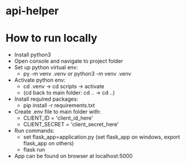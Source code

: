 # api-helper

# How to run locally
- Install python3
- Open console and navigate to project folder
- Set up python virtual env:
  - py -m venv .venv or python3 -m venv .venv
- Activate python env:
  - cd .venv -> cd scripts -> activate 
  - (cd back to main folder: cd .. -> cd ..)
- Install required packages:
  - pip install -r requirements.txt
- Create .env file to main folder with:
  - CLIENT_ID = 'client_id_here'
  - CLIENT_SECRET = 'client_secret_here'
- Run commands:
  - set flask_app=application.py (set flask_app on windows, export flask_app on others)
  - flask run
- App can be found on browser at localhost:5000
